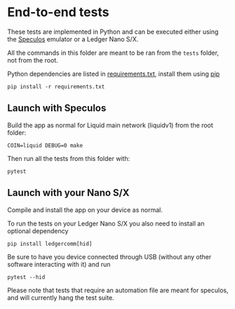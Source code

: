 # End-to-end tests

These tests are implemented in Python and can be executed either using the [Speculos](https://github.com/LedgerHQ/speculos) emulator or a Ledger Nano S/X.

All the commands in this folder are meant to be ran from the `tests` folder, not from the root.

Python dependencies are listed in [requirements.txt](requirements.txt), install them using [pip](https://pypi.org/project/pip/)

```
pip install -r requirements.txt
```

## Launch with Speculos

Build the app as normal for Liquid main network (liquidv1) from the root folder:

```
COIN=liquid DEBUG=0 make
```

Then run all the tests from this folder with:

```
pytest
```

## Launch with your Nano S/X

Compile and install the app on your device as normal.

To run the tests on your Ledger Nano S/X you also need to install an optional dependency

```
pip install ledgercomm[hid]
```

Be sure to have you device connected through USB (without any other software interacting with it) and run

```
pytest --hid
```

Please note that tests that require an automation file are meant for speculos, and will currently hang the test suite.